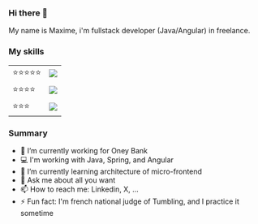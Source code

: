 ### Hi there 👋

My name is Maxime, i'm fullstack developer (Java/Angular) in freelance.

### My skills

<table>
  <tr>
    <td>⭐⭐⭐⭐⭐</td>
    <td> <img src="https://skillicons.dev/icons?i=java,spring,git,html,css,regex,ts"/> </td>
  </tr>
  <tr>
    <td>⭐⭐⭐⭐</td>
    <td><img src="https://skillicons.dev/icons?i=docker,gitlab,idea,linux,materialui,maven,postgres,postman" /></td>
  </tr>
    <tr>
    <td>⭐⭐⭐</td>
    <td><img src="https://skillicons.dev/icons?i=elasticsearch,gcp,py,raspberrypi,terraform" /></td>
  </tr>
</table>



### Summary

- 🔭 I’m currently working for Oney Bank
- 💻 I'm working with Java, Spring, and Angular
- 🌱 I’m currently learning architecture of micro-frontend
- 💬 Ask me about all you want
- 📫 How to reach me: Linkedin, X, ...
- ⚡ Fun fact: I'm french national judge of Tumbling, and I practice it sometime
  

<!--
**maaxow/maaxow** is a ✨ _special_ ✨ repository because its `README.md` (this file) appears on your GitHub profile.

Here are some ideas to get you started:

- 🔭 I’m currently working on ...
- 🌱 I’m currently learning ...
- 👯 I’m looking to collaborate on ...
- 🤔 I’m looking for help with ...
- 💬 Ask me about ...
- 📫 How to reach me: ...
- 😄 Pronouns: ...
- ⚡ Fun fact: ...
-->

